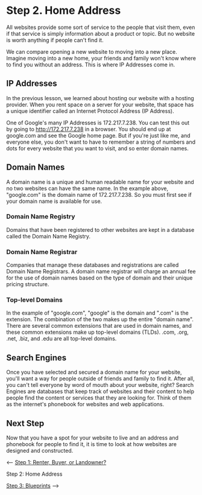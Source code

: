# Step 2. Home Address

All websites provide some sort of service to the people that visit them, even if that service is simply information about a product or topic. But no website is worth anything if people can't find it.

We can compare opening a new website to moving into a new place. Imagine moving into a new home, your friends and family won't know where to find you without an address. This is where IP Addresses come in.

## IP Addresses
In the previous lesson, we learned about hosting our website with a hosting provider. When you rent space on a server for your website, that space has a unique identifier called an Internet Protocol Address (IP Address).

One of Google's many IP Addresses is 172.217.7.238. You can test this out by going to http://172.217.7.238 in a browser. You should end up at google.com and see the Google home page. But if you're just like me, and everyone else, you don't want to have to remember a string of numbers and dots for every website that you want to visit, and so enter domain names.

## Domain Names
A domain name is a unique and human readable name for your website and no two websites can have the same name. In the example above, "google.com" is the domain name of 172.217.7.238. So you must first see if your domain name is available for use.

### Domain Name Registry
Domains that have been registered to other websites are kept in a database called the Domain Name Registry. 

### Domain Name Registrar
Companies that manage these databases and registrations are called Domain Name Registrars. A domain name registrar will charge an annual fee for the use of domain names based on the type of domain and their unique pricing structure.

### Top-level Domains
In the example of "google.com", "google" is the domain and ".com" is the extension. The combination of the two makes up the entire "domain name". There are several common extensions that are used in domain names, and these common extensions make up top-level domains (TLDs). .com, .org, .net, .biz, and .edu are all top-level domains.

## Search Engines
Once you have selected and secured a domain name for your website, you'll want a way for people outside of friends and family to find it. After all, you can't tell everyone by word of mouth about your website, right? Search Engines are databases that keep track of websites and their content to help people find the content or services that they are looking for. Think of them as the internet's phonebook for websites and web applications.

## Next Step
Now that you have a spot for your website to live and an address and phonebook for people to find it, it is time to look at how websites are designed and constructed.

<-- [Step 1: Renter, Buyer, or Landowner?](../hosting/)  

Step 2: Home Address  

[Step 3: Blueprints](../architecture/) -->  
